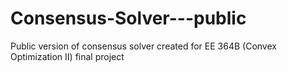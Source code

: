 # Consensus-Solver---public
Public version of consensus solver created for EE 364B (Convex Optimization II) final project
